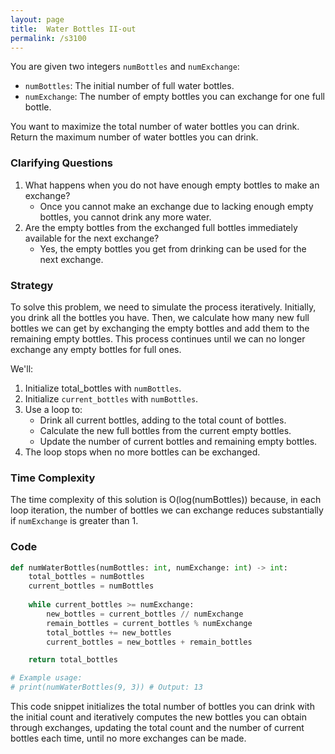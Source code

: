 ```yaml
---
layout: page
title:  Water Bottles II-out
permalink: /s3100
---
```

You are given two integers `numBottles` and `numExchange`:

- `numBottles`: The initial number of full water bottles.
- `numExchange`: The number of empty bottles you can exchange for one full bottle.

You want to maximize the total number of water bottles you can drink. Return the maximum number of water bottles you can drink.

### Clarifying Questions
1. What happens when you do not have enough empty bottles to make an exchange?
   - Once you cannot make an exchange due to lacking enough empty bottles, you cannot drink any more water.
2. Are the empty bottles from the exchanged full bottles immediately available for the next exchange?
   - Yes, the empty bottles you get from drinking can be used for the next exchange.

### Strategy
To solve this problem, we need to simulate the process iteratively. Initially, you drink all the bottles you have. Then, we calculate how many new full bottles we can get by exchanging the empty bottles and add them to the remaining empty bottles. This process continues until we can no longer exchange any empty bottles for full ones.

We'll:
1. Initialize total_bottles with `numBottles`.
2. Initialize `current_bottles` with `numBottles`.
3. Use a loop to:
   - Drink all current bottles, adding to the total count of bottles.
   - Calculate the new full bottles from the current empty bottles.
   - Update the number of current bottles and remaining empty bottles.
4. The loop stops when no more bottles can be exchanged.

### Time Complexity
The time complexity of this solution is O(log(numBottles)) because, in each loop iteration, the number of bottles we can exchange reduces substantially if `numExchange` is greater than 1.

### Code
```python
def numWaterBottles(numBottles: int, numExchange: int) -> int:
    total_bottles = numBottles
    current_bottles = numBottles
    
    while current_bottles >= numExchange:
        new_bottles = current_bottles // numExchange
        remain_bottles = current_bottles % numExchange
        total_bottles += new_bottles
        current_bottles = new_bottles + remain_bottles

    return total_bottles

# Example usage:
# print(numWaterBottles(9, 3)) # Output: 13
```

This code snippet initializes the total number of bottles you can drink with the initial count and iteratively computes the new bottles you can obtain through exchanges, updating the total count and the number of current bottles each time, until no more exchanges can be made.